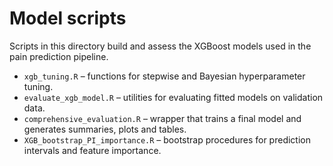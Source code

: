 # Model scripts

Scripts in this directory build and assess the XGBoost models used in the pain prediction pipeline.

- `xgb_tuning.R` – functions for stepwise and Bayesian hyperparameter tuning.
- `evaluate_xgb_model.R` – utilities for evaluating fitted models on validation data.
- `comprehensive_evaluation.R` – wrapper that trains a final model and generates summaries, plots and tables.
- `XGB_bootstrap_PI_importance.R` – bootstrap procedures for prediction intervals and feature importance.